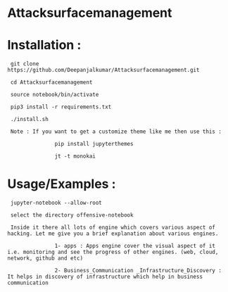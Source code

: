 # Attacksurfacemanagement

# Installation :

     git clone https://github.com/Deepanjalkumar/Attacksurfacemanagement.git
     
     cd Attacksurfacemanagement
     
     source notebook/bin/activate
     
     pip3 install -r requirements.txt
     
     ./install.sh
     
     Note : If you want to get a customize theme like me then use this :
     
                   pip install jupyterthemes
                   
                   jt -t monokai
     
# Usage/Examples :

     jupyter-notebook --allow-root
     
     select the directory offensive-notebook
     
     Inside it there all lots of engine which covers various aspect of hacking. Let me give you a brief explanation about various engines.
     
                   1- apps : Apps engine cover the visual aspect of it i.e. monitoring and see the progress of other engines. (web, cloud, network, github and etc)
                   
                   2- Business_Communication _Infrastructure_Discovery : It helps in discovery of infrastructure which help in business communication
           
